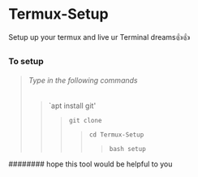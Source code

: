 # Termux-Setup
Setup up your termux and live ur Terminal dreams👍👍

### To setup
>###### Type in the following commands 
>>`apt install git'
>>>`git clone `
>>>>`cd Termux-Setup`
>>>>>`bash setup`

######## hope this tool would be helpful to you
